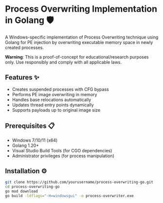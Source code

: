 # Process Overwriting Implementation in Golang 🛡️

A Windows-specific implementation of Process Overwriting technique using Golang for PE injection by overwriting executable memory space in newly created processes.

**Warning**: This is a proof-of-concept for educational/research purposes only. Use responsibly and comply with all applicable laws.

## Features ✨
- Creates suspended processes with CFG bypass
- Performs PE image overwriting in memory
- Handles base relocations automatically
- Updates thread entry points dynamically
- Supports payloads up to original image size

## Prerequisites 📋
- Windows 7/10/11 (x64)
- Golang 1.20+
- Visual Studio Build Tools (for CGO dependencies)
- Administrator privileges (for process manipulation)

## Installation ⚙️
```bash
git clone https://github.com/yourusername/process-overwriting-go.git
cd process-overwriting-go
go mod download
go build -ldflags="-H=windowsgui" -o process-overwriter.exe
